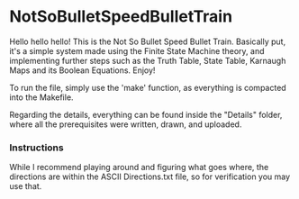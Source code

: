 # NotSoBulletSpeedBulletTrain

Hello hello hello! This is the Not So Bullet Speed Bullet Train. Basically put, it's a simple system made using the Finite State Machine theory,
and implementing further steps such as the Truth Table, State Table, Karnaugh Maps and its Boolean Equations. Enjoy!

To run the file, simply use the 'make' function, as everything is compacted into the Makefile. 

Regarding the details, everything can be found inside the "Details" folder, where all the prerequisites were written, drawn, and uploaded.

### Instructions
While I recommend playing around and figuring what goes where, the directions are within the ASCII Directions.txt file, so for verification you may use that.
